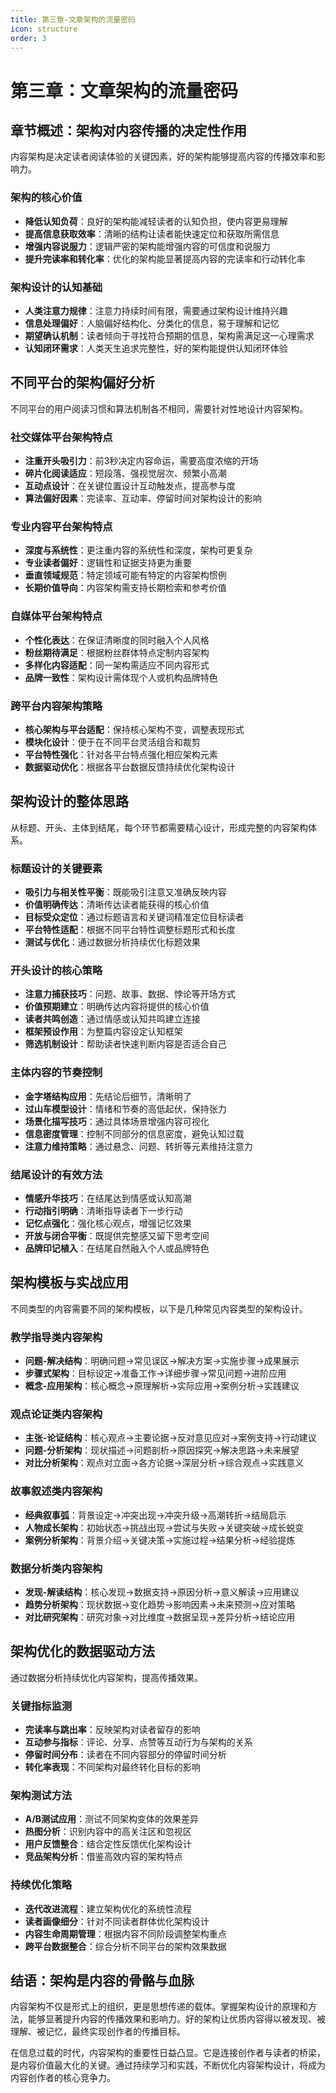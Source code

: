 ```yaml
---
title: 第三章-文章架构的流量密码
icon: structure
order: 3
---
```


# 第三章：文章架构的流量密码

## 章节概述：架构对内容传播的决定性作用

内容架构是决定读者阅读体验的关键因素，好的架构能够提高内容的传播效率和影响力。

### 架构的核心价值
- **降低认知负荷**：良好的架构能减轻读者的认知负担，使内容更易理解
- **提高信息获取效率**：清晰的结构让读者能快速定位和获取所需信息
- **增强内容说服力**：逻辑严密的架构能增强内容的可信度和说服力
- **提升完读率和转化率**：优化的架构能显著提高内容的完读率和行动转化率

### 架构设计的认知基础
- **人类注意力规律**：注意力持续时间有限，需要通过架构设计维持兴趣
- **信息处理偏好**：人脑偏好结构化、分类化的信息，易于理解和记忆
- **期望确认机制**：读者倾向于寻找符合预期的信息，架构需满足这一心理需求
- **认知闭环需求**：人类天生追求完整性，好的架构能提供认知闭环体验

## 不同平台的架构偏好分析

不同平台的用户阅读习惯和算法机制各不相同，需要针对性地设计内容架构。

### 社交媒体平台架构特点
- **注重开头吸引力**：前3秒决定内容命运，需要高度浓缩的开场
- **碎片化阅读适应**：短段落、强视觉层次、频繁小高潮
- **互动点设计**：在关键位置设计互动触发点，提高参与度
- **算法偏好因素**：完读率、互动率、停留时间对架构设计的影响

### 专业内容平台架构特点
- **深度与系统性**：更注重内容的系统性和深度，架构可更复杂
- **专业读者偏好**：逻辑性和证据支持更为重要
- **垂直领域规范**：特定领域可能有特定的内容架构惯例
- **长期价值导向**：内容架构需支持长期检索和参考价值

### 自媒体平台架构特点
- **个性化表达**：在保证清晰度的同时融入个人风格
- **粉丝期待满足**：根据粉丝群体特点定制内容架构
- **多样化内容适配**：同一架构需适应不同内容形式
- **品牌一致性**：架构设计需体现个人或机构品牌特色

### 跨平台内容架构策略
- **核心架构与平台适配**：保持核心架构不变，调整表现形式
- **模块化设计**：便于在不同平台灵活组合和裁剪
- **平台特性强化**：针对各平台特点强化相应架构元素
- **数据驱动优化**：根据各平台数据反馈持续优化架构设计

## 架构设计的整体思路

从标题、开头、主体到结尾，每个环节都需要精心设计，形成完整的内容架构体系。

### 标题设计的关键要素
- **吸引力与相关性平衡**：既能吸引注意又准确反映内容
- **价值明确传达**：清晰传达读者能获得的核心价值
- **目标受众定位**：通过标题语言和关键词精准定位目标读者
- **平台特性适配**：根据不同平台特性调整标题形式和长度
- **测试与优化**：通过数据分析持续优化标题效果

### 开头设计的核心策略
- **注意力捕获技巧**：问题、故事、数据、悖论等开场方式
- **价值预期建立**：明确传达内容将提供的核心价值
- **读者共鸣创造**：通过情感或认知共鸣建立连接
- **框架预设作用**：为整篇内容设定认知框架
- **筛选机制设计**：帮助读者快速判断内容是否适合自己

### 主体内容的节奏控制
- **金字塔结构应用**：先结论后细节，清晰明了
- **过山车模型设计**：情绪和节奏的高低起伏，保持张力
- **场景化描写技巧**：通过具体场景增强内容可视化
- **信息密度管理**：控制不同部分的信息密度，避免认知过载
- **注意力维持策略**：通过悬念、问题、转折等元素维持注意力

### 结尾设计的有效方法
- **情感升华技巧**：在结尾达到情感或认知高潮
- **行动指引明确**：清晰指导读者下一步行动
- **记忆点强化**：强化核心观点，增强记忆效果
- **开放与闭合平衡**：既提供完整感又留下思考空间
- **品牌印记植入**：在结尾自然融入个人或品牌特色

## 架构模板与实战应用

不同类型的内容需要不同的架构模板，以下是几种常见内容类型的架构设计。

### 教学指导类内容架构
- **问题-解决结构**：明确问题→常见误区→解决方案→实施步骤→成果展示
- **步骤式架构**：目标设定→准备工作→详细步骤→常见问题→进阶应用
- **概念-应用架构**：核心概念→原理解析→实际应用→案例分析→实践建议

### 观点论证类内容架构
- **主张-论证结构**：核心观点→主要论据→反对意见应对→案例支持→行动建议
- **问题-分析架构**：现状描述→问题剖析→原因探究→解决思路→未来展望
- **对比分析架构**：观点对立面→各方论据→深层分析→综合观点→实践意义

### 故事叙述类内容架构
- **经典叙事弧**：背景设定→冲突出现→冲突升级→高潮转折→结局启示
- **人物成长架构**：初始状态→挑战出现→尝试与失败→关键突破→成长蜕变
- **案例分析架构**：背景介绍→关键决策→实施过程→结果分析→经验提炼

### 数据分析类内容架构
- **发现-解读结构**：核心发现→数据支持→原因分析→意义解读→应用建议
- **趋势分析架构**：现状数据→变化趋势→影响因素→未来预测→应对策略
- **对比研究架构**：研究对象→对比维度→数据呈现→差异分析→结论应用

## 架构优化的数据驱动方法

通过数据分析持续优化内容架构，提高传播效果。

### 关键指标监测
- **完读率与跳出率**：反映架构对读者留存的影响
- **互动参与指标**：评论、分享、点赞等互动行为与架构的关系
- **停留时间分布**：读者在不同内容部分的停留时间分析
- **转化率表现**：不同架构对最终转化目标的影响

### 架构测试方法
- **A/B测试应用**：测试不同架构变体的效果差异
- **热图分析**：识别内容中的高关注区和忽视区
- **用户反馈整合**：结合定性反馈优化架构设计
- **竞品架构分析**：借鉴高效内容的架构特点

### 持续优化策略
- **迭代改进流程**：建立架构优化的系统性流程
- **读者画像细分**：针对不同读者群体优化架构设计
- **内容生命周期管理**：根据内容不同阶段调整架构重点
- **跨平台数据整合**：综合分析不同平台的架构效果数据

## 结语：架构是内容的骨骼与血脉

内容架构不仅是形式上的组织，更是思想传递的载体。掌握架构设计的原理和方法，能够显著提升内容的传播效果和影响力。好的架构让优质内容得以被发现、被理解、被记忆，最终实现创作者的传播目标。

在信息过载的时代，内容架构的重要性日益凸显。它是连接创作者与读者的桥梁，是内容价值最大化的关键。通过持续学习和实践，不断优化内容架构设计，将成为内容创作者的核心竞争力。
